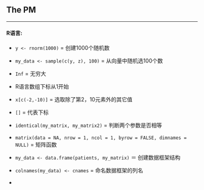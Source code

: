 ## The PM

---

#### R语言:

* `y <- rnorm(1000)` = 创建1000个随机数

* `my_data <- sample(c(y, z), 100)` = 从向量中随机选100个数

* `Inf` = 无穷大

* R语言数组下标从1开始

* `x[c(-2,-10)]` = 选取除了第2，10元素外的其它值

* `[]` = 代表下标

* `identical(my_matrix, my_matrix2)` = 判断两个参数是否相等

* `matrix(data = NA, nrow = 1, ncol = 1, byrow = FALSE,
       dimnames = NULL)` = 矩阵函数
       
* `my_data <- data.frame(patients, my_matrix)` ＝ 创建数据框架结构

* `colnames(my_data) <- cnames` = 命名数据框架的列名

* 